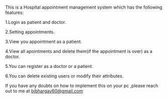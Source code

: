 This is a Hospital appointment management system which has the following features:

1.Login as patient and doctor.

2.Setting appointments.

3.View you appointment as a patient.

4.View all apointments and delete them(if the appointment is over) as a doctor.

5.You can register as a doctor or a patient.

6.You can delete existing users or modify their attributes.



If you have any doubts on how to implement this on your pc ,please reach out to me at bjbhargav60@gmail.com
